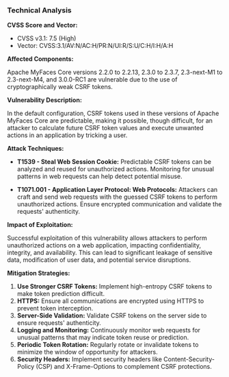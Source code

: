 ### Technical Analysis

**CVSS Score and Vector:**
- CVSS v3.1: 7.5 (High)
- Vector: CVSS:3.1/AV:N/AC:H/PR:N/UI:R/S:U/C:H/I:H/A:H

**Affected Components:**

Apache MyFaces Core versions 2.2.0 to 2.2.13, 2.3.0 to 2.3.7, 2.3-next-M1 to 2.3-next-M4, and 3.0.0-RC1 are vulnerable due to the use of cryptographically weak CSRF tokens.

**Vulnerability Description:**

In the default configuration, CSRF tokens used in these versions of Apache MyFaces Core are predictable, making it possible, though difficult, for an attacker to calculate future CSRF token values and execute unwanted actions in an application by tricking a user.

**Attack Techniques:**

- **T1539 - Steal Web Session Cookie:** Predictable CSRF tokens can be analyzed and reused for unauthorized actions. Monitoring for unusual patterns in web requests can help detect potential misuse.

- **T1071.001 - Application Layer Protocol: Web Protocols:** Attackers can craft and send web requests with the guessed CSRF tokens to perform unauthorized actions. Ensure encrypted communication and validate the requests' authenticity.

**Impact of Exploitation:**

Successful exploitation of this vulnerability allows attackers to perform unauthorized actions on a web application, impacting confidentiality, integrity, and availability. This can lead to significant leakage of sensitive data, modification of user data, and potential service disruptions.

**Mitigation Strategies:**

1. **Use Stronger CSRF Tokens:** Implement high-entropy CSRF tokens to make token prediction difficult.
2. **HTTPS:** Ensure all communications are encrypted using HTTPS to prevent token interception.
3. **Server-Side Validation:** Validate CSRF tokens on the server side to ensure requests' authenticity.
4. **Logging and Monitoring:** Continuously monitor web requests for unusual patterns that may indicate token reuse or prediction.
5. **Periodic Token Rotation:** Regularly rotate or invalidate tokens to minimize the window of opportunity for attackers.
6. **Security Headers:** Implement security headers like Content-Security-Policy (CSP) and X-Frame-Options to complement CSRF protections.
